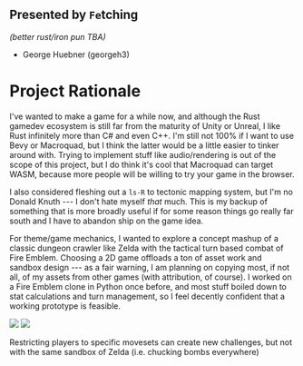 ## Presented by `Fe`tching
*(better rust/iron pun TBA)*
- George Huebner (georgeh3)

# Project Rationale

I've wanted to make a game for a while now, and although the Rust gamedev ecosystem is still far from the maturity of Unity or Unreal, I like Rust infinitely more than C# and even C++. I'm still not 100% if I want to use Bevy or Macroquad, but I think the latter would be a little easier to tinker around with. Trying to implement stuff like audio/rendering is out of the scope of this project, but I do think it's cool that Macroquad can target WASM, because more people will be willing to try your game in the browser.

I also considered fleshing out a `ls-R` to tectonic mapping system, but I'm no Donald Knuth --- I don't hate myself *that* much. This is my backup of something that is more broadly useful if for some reason things go really far south and I have to abandon ship on the game idea.

For theme/game mechanics, I wanted to explore a concept mashup of a classic dungeon crawler like Zelda with the tactical turn based combat of Fire Emblem. Choosing a 2D game offloads a ton of asset work and sandbox design --- as a fair warning, I am planning on copying most, if not all, of my assets from other games (with attribution, of course). I worked on a Fire Emblem clone in Python once before, and most stuff boiled down to stat calculations and turn management, so I feel decently confident that a working prototype is feasible.

![](https://assets.reedpopcdn.com/eurogamer-yau868.jpg/BROK/resize/1200x1200%3E/format/jpg/quality/70/eurogamer-yau868.jpg)
![](https://www.fireemblemwod.com/fe6/mapasfe6/14.png)

Restricting players to specific movesets can create new challenges, but not with the same sandbox of Zelda (i.e. chucking bombs everywhere)
